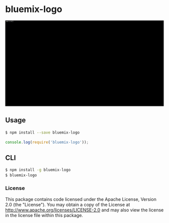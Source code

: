 # bluemix-logo

![](readme/bluemix-logo.gif)

## Usage

```sh
$ npm install --save bluemix-logo
```

```js
console.log(require('bluemix-logo'));
```

## CLI

```sh
$ npm install -g bluemix-logo
$ bluemix-logo
```

### License
This package contains code licensed under the Apache License, Version 2.0 (the "License"). You may obtain a copy of the License at http://www.apache.org/licenses/LICENSE-2.0 and may also view the license in the license file within this package.
